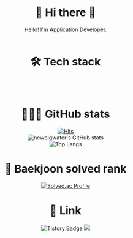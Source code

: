 <div align="center">

# 👋 Hi there 👋  
Hello! I'm Application Developer.
<br><br>

# 🛠️ Tech stack

<br><br>
  
# 👨🏻‍💻 GitHub stats
[![Hits](https://hits.seeyoufarm.com/api/count/incr/badge.svg?url=https%3A%2F%2Fgithub.com%2Fnewbigwater%2Fhit-counter&count_bg=%2379C83D&title_bg=%23555555&icon=&icon_color=%23E7E7E7&title=hits&edge_flat=false)](https://hits.seeyoufarm.com)  
![newbigwater's GitHub stats](https://github-readme-stats.vercel.app/api?username=newbigwater&show_icons=true&theme=radical)  
![Top Langs](https://github-readme-stats.vercel.app/api/top-langs/?username=newbigwater&layout=compact&theme=dark)
    
# 🏅 Baekjoon solved rank
[![Solved.ac Profile](http://mazassumnida.wtf/api/generate_badge?boj=newbigwater)](https://solved.ac/newbigwater) 

# 🔗 Link
[![Tistory Badge](https://img.shields.io/badge/Tistory-00B000?style=flat&logoColor=white)]("https://cocoon1787.tistory.com/)
<a href="mailto:oasis21hd@gmail.com" target="_blank"><img src="https://img.shields.io/badge/Gmail-EA4335?style=flat-square&logo=Gmail&logoColor=white"/></a>


</div>






